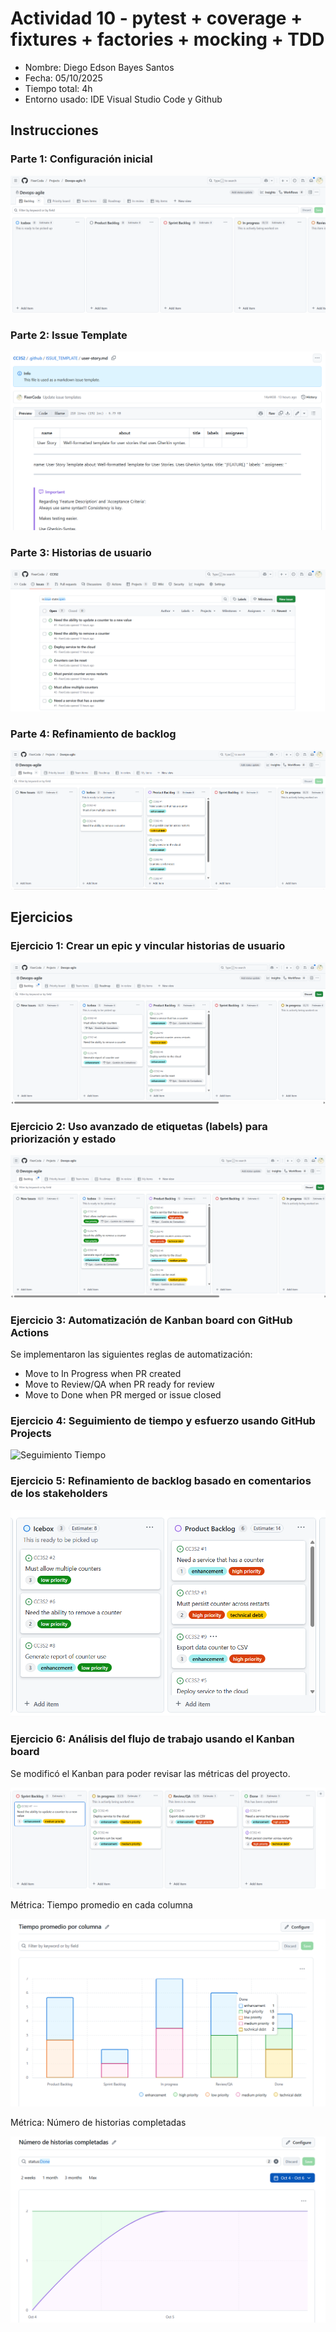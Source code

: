 # Actividad 10 - pytest + coverage + fixtures + factories + mocking + TDD

- Nombre: Diego Edson Bayes Santos
- Fecha: 05/10/2025
- Tiempo total: 4h
- Entorno usado: IDE Visual Studio Code y Github

## Instrucciones

### Parte 1: Configuración inicial

![Kanban Board](./capturas/kanban-board.png)

### Parte 2: Issue Template

![Issue Template](./capturas/issue-template.png)

### Parte 3: Historias de usuario

![Historias Usuario](./capturas/user-stories.png)

### Parte 4: Refinamiento de backlog

![Refinamiento Backlog](./capturas/labels.png)

## Ejercicios

### Ejercicio 1: Crear un epic y vincular historias de usuario

![Epic](./capturas/1-epic.png)

### Ejercicio 2: Uso avanzado de etiquetas (labels) para priorización y estado

![Nuevas Etiquetas](./capturas/2-new-labels.png)

### Ejercicio 3: Automatización de Kanban board con GitHub Actions

Se implementaron las siguientes reglas de automatización:

- Move to In Progress when PR created
- Move to Review/QA when PR ready for review
- Move to Done when PR merged or issue closed

### Ejercicio 4: Seguimiento de tiempo y esfuerzo usando GitHub Projects

![Seguimiento Tiempo](./capturas/4--seguimiento-tiempo.png)

### Ejercicio 5: Refinamiento de backlog basado en comentarios de los stakeholders

![Refinamiento Backlog](./capturas/5-refinamiento-backlog.png)

### Ejercicio 6: Análisis del flujo de trabajo usando el Kanban board

Se modificó el Kanban para poder revisar las métricas del proyecto.

![Test Kanban](./capturas/6-test-kanban.png)

Métrica: Tiempo promedio en cada columna

![Tiempo Promedio Columna](./capturas/6-average-time-per-column.png)

Métrica: Número de historias completadas

![Historias Completadas](./capturas/6-completed-stories.png)
